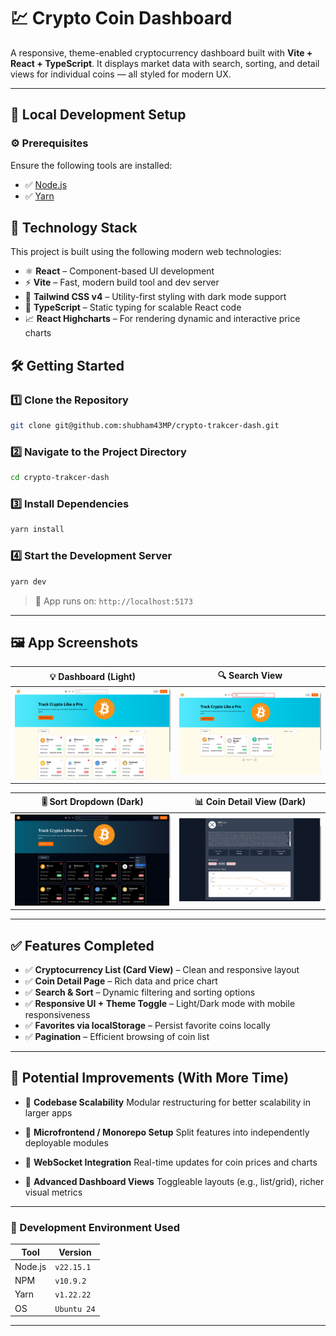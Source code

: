 # 💹 Crypto Coin Dashboard

A responsive, theme-enabled cryptocurrency dashboard built with **Vite + React + TypeScript**. It displays market data with search, sorting, and detail views for individual coins — all styled for modern UX.

---

## 🔧 Local Development Setup

### ⚙️ Prerequisites

Ensure the following tools are installed:

* ✅ [Node.js](https://nodejs.org/)
* ✅ [Yarn](https://classic.yarnpkg.com/lang/en/)

## 🚀 Technology Stack

This project is built using the following modern web technologies:

* ⚛️ **React** – Component-based UI development
* ⚡ **Vite** – Fast, modern build tool and dev server
* 🎨 **Tailwind CSS v4** – Utility-first styling with dark mode support
* 🧠 **TypeScript** – Static typing for scalable React code
* 📈 **React Highcharts** – For rendering dynamic and interactive price charts

## 🛠️ Getting Started

### 1️⃣ Clone the Repository

```bash
git clone git@github.com:shubham43MP/crypto-trakcer-dash.git
```

### 2️⃣ Navigate to the Project Directory

```bash
cd crypto-trakcer-dash
```

### 3️⃣ Install Dependencies

```bash
yarn install
```

### 4️⃣ Start the Development Server

```bash
yarn dev
```

> 🔗 App runs on: `http://localhost:5173`

---

## 🖼️ App Screenshots

| 💡 Dashboard (Light)                                             | 🔍 Search View                                             |
| ---------------------------------------------------------------- | ---------------------------------------------------------- |
| ![Dashboard](./public/github-asset/light-dashboard.png?raw=true) | ![Search](./public/github-asset/light-search.png?raw=true) |

| 🎚️ Sort Dropdown (Dark)                                       | 📊 Coin Detail View (Dark)                                      |
| -------------------------------------------------------------- | --------------------------------------------------------------- |
| ![Sort](./public/github-asset/dark-sort-dropdown.png?raw=true) | ![Details](./public/github-asset/dark-coindetails.png?raw=true) |

---

## ✅ Features Completed

* ✅ **Cryptocurrency List (Card View)** – Clean and responsive layout
* ✅ **Coin Detail Page** – Rich data and price chart
* ✅ **Search & Sort** – Dynamic filtering and sorting options
* ✅ **Responsive UI + Theme Toggle** – Light/Dark mode with mobile responsiveness
* ✅ **Favorites via localStorage** – Persist favorite coins locally
* ✅ **Pagination** – Efficient browsing of coin list

---

## 🧠 Potential Improvements (With More Time)

* 🧱 **Codebase Scalability**
  Modular restructuring for better scalability in larger apps

* 🧩 **Microfrontend / Monorepo Setup**
  Split features into independently deployable modules

* 🔌 **WebSocket Integration**
  Real-time updates for coin prices and charts

* 🧭 **Advanced Dashboard Views**
  Toggleable layouts (e.g., list/grid), richer visual metrics

---

### 🧪 Development Environment Used

| Tool    | Version     |
| ------- | ----------- |
| Node.js | `v22.15.1`  |
| NPM     | `v10.9.2`   |
| Yarn    | `v1.22.22`  |
| OS      | `Ubuntu 24` |

---
